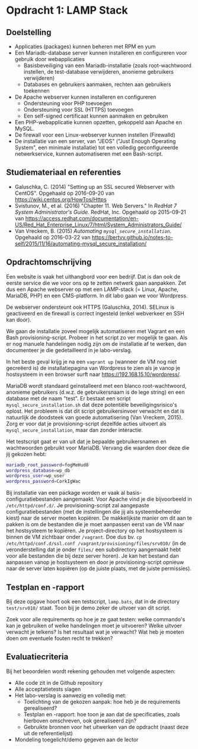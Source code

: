# Opdracht 1: LAMP Stack

## Doelstelling

* Applicaties (packages) kunnen beheren met RPM en yum
* Een Mariadb-database server kunnen installeren en configureren voor gebruik door webapplicaties
    * Basisbeveiliging van een Mariadb-installatie (zoals root-wachtwoord instellen, de test-database verwijderen, anonieme gebruikers verwijderen)
    * Databases en gebruikers aanmaken, rechten aan gebruikers toekennen
* De Apache webserver kunnen installeren en configureren
    * Ondersteuning voor PHP toevoegen
    * Ondersteuning voor SSL (HTTPS) toevoegen
    * Een self-signed certificaat kunnen aanmaken en gebruiken
* Een PHP-webapplicatie kunnen opzetten, gekoppeld aan Apache en MySQL.
* De firewall voor een Linux-webserver kunnen instellen (Firewalld)
* De installatie van een server, van "JEOS" ("Just Enough Operating System", een minimale installatie) tot een volledig geconfigureerde netwerkservice, kunnen automatiseren met een Bash-script.

## Studiemateriaal en referenties

- Galuschka, C. (2014) "Setting up an SSL secured Webserver with CentOS". Opgehaald op 2016-09-20 van <https://wiki.centos.org/HowTos/Https>
- Svistunov, M., et al. (2016) "Chapter 11. Web Servers." In *RedHat 7 System Administrator's Guide.* RedHat, Inc. Opgehaald op 2015-09-21 van <https://access.redhat.com/documentation/en-US/Red_Hat_Enterprise_Linux/7/html/System_Administrators_Guide/>
- Van Vreckem, B. (2015) *Automating `mysql_secure_installation`*. Opgehaald op 2016-03-22 van <https://bertvv.github.io/notes-to-self/2015/11/16/automating-mysql_secure_installation/>

## Opdrachtomschrijving

Een website is vaak het uithangbord voor een bedrijf. Dat is dan ook de eerste service die we voor ons op te zetten netwerk gaan aanpakken. Zet dus een Apache webserver op met een LAMP-stack (= Linux, Apache, MariaDB, PHP) en een CMS-platform. In dit labo gaan we voor Wordpress.

De webserver ondersteunt ook HTTPS (Galuschka, 2014). SELinux is geactiveerd en de firewall is correct ingesteld (enkel webverkeer en SSH kan door).

We gaan de installatie zoveel mogelijk automatiseren met Vagrant en een Bash provisioning-script. Probeer in het script zo ver mogelijk te gaan. Als er nog manuele handelingen nodig zijn om de installatie af te werken, dan documenteer je die gedetailleerd in je labo-verslag.

In het beste geval krijg je na een `vagrant up` (wanneer de VM nog niet gecreëerd is) de installatiepagina van Wordpress te zien als je vanop je hostsysteem in een browser surft naar <https://192.168.15.10/wordpress/>.

MariaDB wordt standaard geïnstalleerd met een blanco root-wachtwoord, anonieme gebruikers (d.w.z. de gebruikersnaam is de lege string) en een database met de naam "test". Er bestaat een script `mysql_secure_installation.sh` dat deze potentiële beveiligingsrisico's oplost. Het probleem is dat dit script gebruikersinvoer verwacht en dat is natuurlijk de doodsteek van goede automatisering (Van Vreckem, 2015). Zorg er voor dat je provisioning-script dezelfde acties uitvoert als `mysql_secure_installation`, maar dan zonder interactie.

Het testscript gaat er van uit dat je bepaalde gebruikersnamen en wachtwoorden gebruikt voor MariaDB. Vervang die waarden door deze die jij gekozen hebt:

```Bash
mariadb_root_password=fogMeHud8
wordpress_database=wp_db
wordpress_user=wp_user
wordpress_password=CorkIgWac
```

Bij installatie van een package worden er vaak al basis-configuratiebestanden aangemaakt. Voor Apache vind je die bijvoorbeeld in `/etc/httpd/conf.d/`. Je provisioning-script zal aangepaste configuratiebestanden (met de instellingen die jij als systeembeheerder kiest) naar de server moeten kopiëren. De makkelijkste manier om dit aan te pakken is om de bestanden die je moet aanpassen eerst van de VM naar het hostsysteem te kopiëren. Je project-directory op het hostsysteem is binnen de VM zichtbaar onder `/vagrant`. Doe dus bv. `cp /etc/httpd/conf.d/ssl.conf /vagrant/provisioning/files/srv010/` (in de veronderstelling dat je onder `files/` een subdirectory aangemaakt hebt voor alle bestanden die bij deze server horen). Je kan het bestand dan aanpassen vanop je hostsysteem en door je provisioning-script opnieuw naar de server laten kopiëren (op de juiste plaats, met de juiste permissies).

## Testplan en -rapport

Bij deze opgave hoort ook een testscript, `lamp.bats`, dat in de directory `test/srv010/` staat. Toon bij je demo zeker de uitvoer van dit script.

Zoek voor alle requirements op hoe je ze gaat testen: welke commando's kan je gebruiken of welke handelingen moet je uitvoeren? Welke uitvoer verwacht je telkens? Is het resultaat wat je verwacht? Wat heb je moeten doen om eventuele fouten recht te trekken?

## Evaluatiecriteria

Bij het beoordelen wordt rekening gehouden met volgende aspecten:

- Alle code zit in de Github repository
- Alle acceptatietests slagen
- Het labo-verslag is aanwezig en volledig met:
    * Toelichting van de gekozen aanpak: hoe heb je de requirements gerealiseerd?
    * Testplan en -rapport: hoe toon je aan dat de specificaties, zoals hierboven omschreven, ook gerealiseerd zijn?
    * Gebruikte bronnen voor het uitwerken van de opdracht (naast deze uit de referentielijst)
- Mondeling toegelicht/demo gegeven aan de lector
